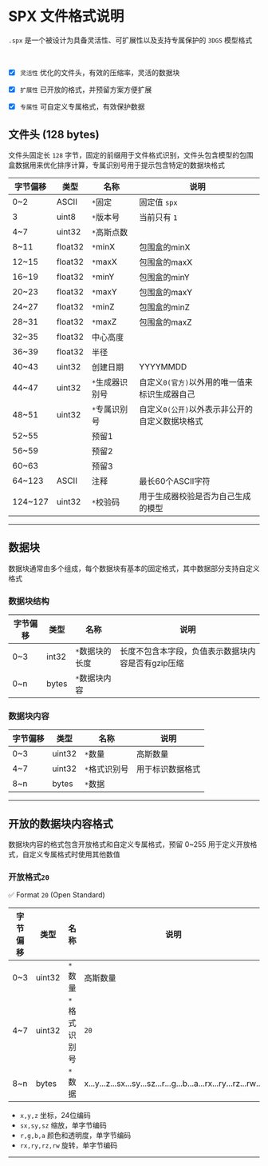 # SPX 文件格式说明
`.spx` 是一个被设计为具备灵活性、可扩展性以及支持专属保护的 `3DGS` 模型格式

<br>

- [x] `灵活性` 优化的文件头，有效的压缩率，灵活的数据块
- [x] `扩展性` 已开放的格式，并预留方案方便扩展
- [x] `专属性` 可自定义专属格式，有效保护数据



## 文件头 (128 bytes)

文件头固定长 `128` 字节，固定的前缀用于文件格式识别，文件头包含模型的包围盒数据用来优化排序计算，专属识别号用于提示包含特定的数据块格式

| 字节偏移 | 类型 | 名称 | 说明 |
|----------|------|------|------|
| 0~2 | ASCII | `*`固定 | 固定值 `spx` |
| 3 | uint8 | `*`版本号 | 当前只有 `1` |
| 4~7 | uint32 | `*`高斯点数 |  |
| 8~11 | float32 | `*`minX | 包围盒的minX |
| 12~15 | float32 | `*`maxX | 包围盒的maxX |
| 16~19 | float32 | `*`minY | 包围盒的minY |
| 20~23 | float32 | `*`maxY | 包围盒的maxY |
| 24~27 | float32 | `*`minZ | 包围盒的minZ |
| 28~31 | float32 | `*`maxZ | 包围盒的maxZ |
| 32~35 | float32 | 中心高度 |  |
| 36~39 | float32 | 半径 |  |
| 40~43 | uint32 | 创建日期 | YYYYMMDD |
| 44~47 | uint32 | `*`生成器识别号 | 自定义`0(官方)`以外用的唯一值来标识生成器自己 |
| 48~51 | uint32 | `*`专属识别号 | 自定义`0(公开)`以外表示非公开的自定义数据块格式 |
| 52~55 |  | 预留1 |  |
| 56~59 |  | 预留2 |  |
| 60~63 |  | 预留3 |  |
| 64~123 | ASCII | 注释 | 最长60个ASCII字符 |
| 124~127 | uint32 | `*`校验码 | 用于生成器校验是否为自己生成的模型 |


---


## 数据块

数据块通常由多个组成，每个数据块有基本的固定格式，其中数据部分支持自定义格式

### 数据块结构

| 字节偏移 | 类型 | 名称 | 说明 |
|----------|------|------|------|
| 0~3 | int32 | `*`数据块的长度 | 长度不包含本字段，负值表示数据块内容是否有gzip压缩 |
| 0~n | bytes | `*`数据块内容 |  |


### 数据块内容

| 字节偏移 | 类型 | 名称 | 说明 |
|----------|------|------|------|
| 0~3 | uint32 | `*`数量 | 高斯数量 |
| 4~7 | uint32 | `*`格式识别号 | 用于标识数据格式 |
| 8~n | bytes | `*`数据 |  |


---


## 开放的数据块内容格式

数据块内容的格式包含开放格式和自定义专属格式，预留 0~255 用于定义开放格式，自定义专属格式时使用其他数值

### 开放格式`20`
✅  Format `20` (Open Standard)


| 字节偏移 | 类型 | 名称 | 说明 |
|----------|------|------|------|
| 0~3 | uint32 | `*`数量 | 高斯数量 |
| 4~7 | uint32 | `*`格式识别号 | `20` |
| 8~n | bytes | `*`数据 | x...y...z...sx...sy...sz...r...g...b...a...rx...ry...rz...rw... |

- `x,y,z` 坐标，24位编码
- `sx,sy,sz` 缩放，单字节编码
- `r,g,b,a` 颜色和透明度，单字节编码
- `rx,ry,rz,rw` 旋转，单字节编码

---
